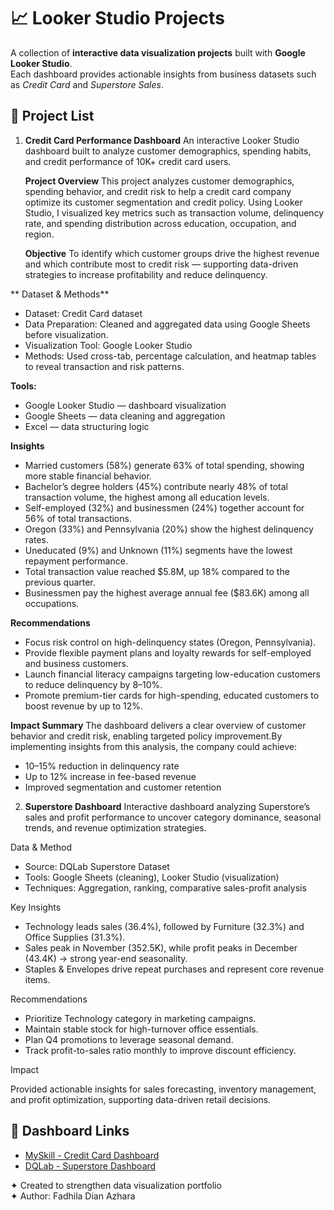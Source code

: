 # 📈 Looker Studio Projects

A collection of **interactive data visualization projects** built with **Google Looker Studio**.  
Each dashboard provides actionable insights from business datasets such as *Credit Card* and *Superstore Sales*.

## 📁 Project List
1. **Credit Card Performance Dashboard**
   An interactive Looker Studio dashboard built to analyze customer demographics, spending habits, and credit performance of 10K+ credit card users.

   **Project Overview**
   This project analyzes customer demographics, spending behavior, and credit risk to help a credit card company optimize its customer segmentation and credit policy. Using Looker
   Studio, I visualized key metrics such as transaction volume, delinquency rate, and spending distribution across education, occupation, and region.

   **Objective**
   To identify which customer groups drive the highest revenue and which contribute most to credit risk — supporting data-driven strategies to increase profitability and reduce
   delinquency.

  ** Dataset & Methods**
   - Dataset: Credit Card dataset
   - Data Preparation: Cleaned and aggregated data using Google Sheets before visualization.
   - Visualization Tool: Google Looker Studio
   - Methods: Used cross-tab, percentage calculation, and heatmap tables to reveal transaction and risk patterns.

   **Tools:**
   - Google Looker Studio — dashboard visualization
   - Google Sheets — data cleaning and aggregation
   - Excel — data structuring logic

   **Insights**
   - Married customers (58%) generate 63% of total spending, showing more stable financial behavior.
   - Bachelor’s degree holders (45%) contribute nearly 48% of total transaction volume, the highest among all education levels.
   - Self-employed (32%) and businessmen (24%) together account for 56% of total transactions.
   - Oregon (33%) and Pennsylvania (20%) show the highest delinquency rates.
   - Uneducated (9%) and Unknown (11%) segments have the lowest repayment performance.
   - Total transaction value reached $5.8M, up 18% compared to the previous quarter.
   - Businessmen pay the highest average annual fee ($83.6K) among all occupations.

   **Recommendations**
   - Focus risk control on high-delinquency states (Oregon, Pennsylvania).
   - Provide flexible payment plans and loyalty rewards for self-employed and business customers.
   - Launch financial literacy campaigns targeting low-education customers to reduce delinquency by 8–10%.
   - Promote premium-tier cards for high-spending, educated customers to boost revenue by up to 12%.

   **Impact Summary**
   The dashboard delivers a clear overview of customer behavior and credit risk, enabling targeted policy improvement.By implementing insights from this analysis, the company could
   achieve:
   - 10–15% reduction in delinquency rate
   - Up to 12% increase in fee-based revenue
   - Improved segmentation and customer retention
     
2. **Superstore Dashboard**
   Interactive dashboard analyzing Superstore’s sales and profit performance to uncover category dominance, seasonal trends, and revenue optimization strategies.

Data & Method
- Source: DQLab Superstore Dataset
- Tools: Google Sheets (cleaning), Looker Studio (visualization)
- Techniques: Aggregation, ranking, comparative sales-profit analysis

Key Insights
- Technology leads sales (36.4%), followed by Furniture (32.3%) and Office Supplies (31.3%).
- Sales peak in November (352.5K), while profit peaks in December (43.4K) → strong year-end seasonality.
- Staples & Envelopes drive repeat purchases and represent core revenue items.

Recommendations
- Prioritize Technology category in marketing campaigns.
- Maintain stable stock for high-turnover office essentials.
- Plan Q4 promotions to leverage seasonal demand.
- Track profit-to-sales ratio monthly to improve discount efficiency.

Impact

Provided actionable insights for sales forecasting, inventory management, and profit optimization, supporting data-driven retail decisions.


## 🔗 Dashboard Links
- [MySkill - Credit Card Dashboard](https://lookerstudio.google.com/reporting/e7f915aa-f858-4c26-abc8-38260123f291)
- [DQLab - Superstore Dashboard](https://lookerstudio.google.com/reporting/4476ed57-db0a-47e7-81b0-d3dd85e8d84b)

✦ Created to strengthen data visualization portfolio  
✦ Author: Fadhila Dian Azhara
